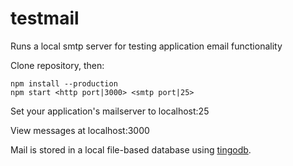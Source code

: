 # testmail
Runs a local smtp server for testing application email functionality

Clone repository, then:
```
npm install --production
npm start <http port|3000> <smtp port|25>
```

Set your application's mailserver to localhost:25

View messages at localhost:3000

Mail is stored in a local file-based database using [tingodb](http://www.tingodb.com/).
